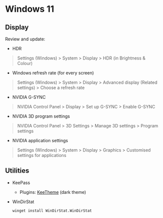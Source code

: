 # Windows 11

## Display

Review and update:

* HDR

> Settings (Windows) > System > Display > HDR (in Brightness & Colour)

* Windows refresh rate (for every screen)

> Settings (Windows) > System > Display > Advanced display (Related settings) > Choose a refresh rate

* NVIDIA G-SYNC

> NVIDIA Control Panel > Display > Set up G-SYNC > Enable G-SYNC

* NVIDIA 3D program settings

> NVIDIA Control Panel > 3D Settings > Manage 3D settings > Program settings

* NVIDIA application settings

> Settings (Windows) > System > Display > Graphics > Customised settings for applications

## Utilities

* KeePass
  * Plugins: [KeeTheme](https://github.com/xatupal/KeeTheme) (dark theme)
* WinDirStat

    ```dos
    winget install WinDirStat.WinDirStat
    ```
